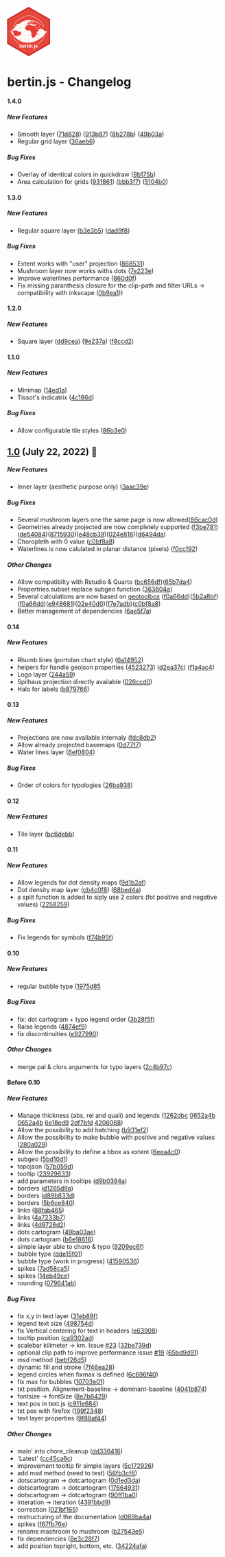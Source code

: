 
<img src ="img/logo.svg" width=100></img>

# bertin.js - Changelog

#### 1.4.0

##### New Features

* Smooth layer ([71d828](https://github.com/neocarto/bertin/commit/71d828f4b4a333eef4bf262eca43a9587a55c11f)) ([913b87](https://github.com/neocarto/bertin/commit/913b87d470907519fa93fe7fdb1004c7562a5c53)) ([8b278b](https://github.com/neocarto/bertin/commit/8b278b78ea4b43ff628e488b2a11b851596e6316)) ([49b03a](https://github.com/neocarto/bertin/commit/49b03a9256beac3e179f3890fb7ee64c586f942c))
* Regular grid layer ([36aeb6](https://github.com/neocarto/bertin/commit/36aeb6299def23251ea7224335f721d8610f7198))

##### Bug Fixes

* Overlay of identical colors in quickdraw ([9b175b](https://github.com/neocarto/bertin/commit/9b175b816c66f554427e91d013c9084df67fea82))
* Area calculation for grids ([931861](https://github.com/neocarto/bertin/commit/931861b399f6a91f5037717049ead9ffaee1ab41)) ([bbb3f7](https://github.com/neocarto/bertin/commit/bbb3f76eb7c883ea26d680719b2b0465b75bce9e)) ([5104b0](https://github.com/neocarto/bertin/commit/5104b0f29286a14d107bd07da3fae5f49f5099c7))

#### 1.3.0

##### New Features

* Regular square layer ([b3e3b5](https://github.com/neocarto/bertin/commit/b3e3b57db74ec7d20c86d2cb6bfed15dd7cff968)) ([dad9f8](https://github.com/neocarto/bertin/commit/dad9f8e30b774dbf2b25fa02d7c0fe798d412ff0))

##### Bug Fixes

* Extent works with "user" projection ([868531](https://github.com/neocarto/bertin/commit/8685312a70ee069afe21aeb12a2fd634af8bfa8b))
* Mushroom layer now works withs dots ([7e223e](https://github.com/neocarto/bertin/commit/7e223e211b6560eca220f2f3b36f4f9723329a23))
* Improve waterlines performance ([860d0f](https://github.com/neocarto/bertin/commit/860d0f801998b82791274a650ba29009dcab4010))
* Fix missing paranthesis closure for the clip-path and filter URLs -> compatibility with inkscape ([0b9ea1](https://github.com/neocarto/bertin/commit/0b9ea1334e3b4b1572d4cee6ef67f4ca68f33e02)))


#### 1.2.0

##### New Features

* Square layer ([dd9cea](https://github.com/neocarto/bertin/commit/dd9cea7d69895b5395c6d48d4a945993521ca59d)) ([9e237a](https://github.com/neocarto/bertin/commit/9e237a41fa659b4fcde40723967de5cc556cc192)) ([f8ccd2](https://github.com/neocarto/bertin/commit/https://github.com/neocarto/bertin/commit/f8ccd2249930dc3f0c410f9c25ba4e0960877817))

#### 1.1.0

##### New Features

* Minimap ([14ed1a](https://github.com/neocarto/bertin/commit/14ed1aee068c6bc2bd391428b0f6c2677dc15639))
* Tissot's indicatrix ([4c186d](https://github.com/neocarto/bertin/commit/4c186de2237b9a59fa6f8230e2cb3221f691a784))

##### Bug Fixes

* Allow configurable tile styles ([86b3e0](https://github.com/neocarto/bertin/commit/86b3e0a3df6fca3b868a56836fbccd5ea63965c7))

## <ins>1.0</ins> (July 22, 2022) 🥳

##### New Features

* Inner layer (aesthetic purpose only) ([3aac39e](https://github.com/neocarto/bertin/commit/3aac39ef84c8c1a112805395a45319f34bb44029))


##### Bug Fixes

* Several mushroom layers one the same page is now allowed([86cac0d](https://github.com/neocarto/bertin/commit/86cac0d7f1eda05914af516f3694f73d4220ec0f))
* Geometries already projected are now completely supported ([f3be781](https://github.com/neocarto/bertin/commit/f3be7816c07dcf9cf251001942654daf6aa904f8))([de54084](https://github.com/neocarto/bertin/commit/de54084f383c76e0a4c13be0a3038ddc7ff19b36))([8715930](https://github.com/neocarto/bertin/commit/871593099e5d5142df3f7464bbe88c6c79b61166))([e48cb39](https://github.com/neocarto/bertin/commit/e48cb39fac3d8f58634775928df1ce37f28266ca))([024e816](https://github.com/neocarto/bertin/commit/024e816908b1c3626a121066802c7f11e24639d6))([d6494da](https://github.com/neocarto/bertin/commit/d6494da0cd1fbad0c3faacbf54ea64d311557213))
* Choropleth with 0 value ([c0bf8a8](https://github.com/neocarto/bertin/commit/c0bf8a86e5cf3968d8f7903658f45660c11e77e4))
* Waterlines is now calulated in planar distance (pixels) ([f0cc192](https://github.com/neocarto/bertin/commit/f0cc192d427e561efc538e7f6d802c54479ad7db))

##### Other Changes

* Allow compatibilty with Rstudio & Quarto ([bc656df](https://github.com/neocarto/bertin/commit/bc656df430121218aed27e121690c0515a905ce2))([65b7da4](https://github.com/neocarto/bertin/commit/65b7da49cae21b5246df9ee7601b939d10d37b17))
* Propertries.subset replace subgeo function ([363604a](https://github.com/neocarto/bertin/commit/363604ad1e3c17f6cdbfb9189e10192adae8ba62))
* Several calculations are now based on [geotoolbox](https://github.com/neocarto/geotoolbox) ([f0a66dd](https://github.com/neocarto/bertin/commit/f0a66dde838020c6b45e7b7b3aa904c6eece8243))([5b2a8bf](https://github.com/neocarto/bertin/commit/5b2a8bf0de47aa89a849559c0f40176822bd0c25))([f0a66dd](https://github.com/neocarto/bertin/commit/f0a66dde838020c6b45e7b7b3aa904c6eece8243))([e948681](https://github.com/neocarto/bertin/commit/e94868194c62f1e2db088fb5d16ad1aa1f127435))([02e40d0](https://github.com/neocarto/bertin/commit/02e40d00598000b9f818250b7060d74a17f175d8))([f7e7adb](https://github.com/neocarto/bertin/commit/f7e7adb6b534bb48b273d3029ed924c85a31dc64))([c0bf8a8](https://github.com/neocarto/bertin/commit/c0bf8a86e5cf3968d8f7903658f45660c11e77e4))
* Better management of dependencies ([6ae5f7a](https://github.com/neocarto/bertin/commit/6ae5f7a319ea377a09d44d6dddf7251dcc991b53))

#### 0.14

##### New Features

* Rhumb lines (portolan chart style) ([6a14952](https://github.com/neocarto/bertin/commit/6a14952355f140759fcfe5f72e5f069fc362be57))
* helpers for handle geojson properties ([4523273](https://github.com/neocarto/bertin/commit/452327389c3d52532ecd041b2b1e88b9a243423b)) ([d2ea37c](https://github.com/neocarto/bertin/commit/d2ea37c6019070603672f50c3133206cb7cb08c6)) ([f1a4ac4](https://github.com/neocarto/bertin/commit/f1a4ac40d7e300c8b21f11b27d94c20787ad9195))
* Logo layer ([244a59](https://github.com/neocarto/bertin/commit/244a595d3df77455f0978c7c2eb9cf6efa6b3fd8))
* Spilhaus projection directly available ([026ccd0](https://github.com/neocarto/bertin/commit/026ccd04dd8c3a98b259f694fc963dda960e3846))
* Halo for labels ([b879766](https://github.com/neocarto/bertin/commit/b87976605c4ccc470e176a0a82182b704bb30046))

#### 0.13

##### New Features

* Projections are now available internaly ([fdc8db2](https://github.com/neocarto/bertin/commit/fdc8db2516879d79b4da6c08be6e6e29b87acdf2))
* Allow already projected basemaps ([0d77f7](https://github.com/neocarto/bertin/commit/0d77f73016b136a6b6386d52e4e4ac697306ed39))
* Water lines layer ([6ef0804](https://github.com/neocarto/bertin/commit/6ef08045d631e6ddd7971b41046d33d2b045ee56))

##### Bug Fixes

* Order of colors for typologies ([26ba938](https://github.com/neocarto/bertin/commit/26ba9380555de8c23c825aa6725b7cdabb5a1dad))

#### 0.12

##### New Features

* Tile layer ([bc6debb](https://github.com/neocarto/bertin/commit/bc6debb97c205da81167b0c6552588dc201c37f1))

#### 0.11

##### New Features

* Allow legends for dot density maps ([9d1b2af](https://github.com/neocarto/bertin/commit/9d1b2af9ae8274261ccd17927d347cee9ae6189c))
* Dot density map layer ([cb4c0f8](https://github.com/neocarto/bertin/commit/cb4c0f8c8edc7a11213dfffe7e981871db7071f1))  ([68bed4a](https://github.com/neocarto/bertin/commit/68bed4a7d0b9c9fe9bba022568ba0a3d5da83007))
* a split function is added to siply use 2 colors (fot positive and negative values) ([2258259](https://github.com/neocarto/bertin/commit/22582593a0c982f8062e041e624c3758acf387ec))

##### Bug Fixes

* Fix legends for symbols ([f74b95f](https://github.com/neocarto/bertin/commit/f74b95f90c0868298c9b6fc01ce240dc19c47fbe))

#### 0.10

##### New Features

* regular bubble type ([1975d85]((https://github.com/neocarto/bertin/commit/1975d855b950440f4aa33d3c866637c5e4d09ba1))

##### Bug Fixes 

* fix: dot cartogram + typo legend order ([3b28f5f](https://github.com/neocarto/bertin/commit/3b28f5fd2734ff7d257ad7bab52a5500970acebf))
* Raise legends ([4874ef9](https://github.com/neocarto/bertin/commit/4874ef9cab1eb525497a6b2a0ba4a833aa38ffc9))
* fix discontinuities ([e927990](https://github.com/neocarto/bertin/commit/e927990b9c362619e98eb7b79c59efb31d665b30))

##### Other Changes
* merge pal & clors arguments for typo layers ([2c4b97c](https://github.com/neocarto/bertin/commit/2c4b97c6c90cb67f56392f45ce297282113332b1))

#### Before 0.10

##### New Features
* Manage thickness (abs, rel and quali) and legends ([1262dbc](https://github.com/neocarto/bertin/commit/1262dbcf98edd32dfc97913bf881066687c184e5) [0652a4b](https://github.com/neocarto/bertin/commit/0652a4b726658f0a45abb5055a99f4462b67f619) [0652a4b](https://github.com/neocarto/bertin/commit/0652a4b726658f0a45abb5055a99f4462b67f619) [6e18ed9](https://github.com/neocarto/bertin/commit/6e18ed90380479e2c6e59a55a2af0380fd32335e) [2df7bfd](https://github.com/neocarto/bertin/commit/2df7bfdd8155a33945e24b3ba53c2a40bbc509bf) [4206068](https://github.com/neocarto/bertin/commit/42060680230887e71f7a303c6781e83d7329e9ef))
* Allow the possibility to add hatching ([b931ef2](https://github.com/neocarto/bertin/commit/b931ef2c063cf2a5739a73547dca655f2140d7d9))
* Allow the possibility to make bubble with positive and negative values ([280a029](https://github.com/neocarto/bertin/commit/f9169226d8a2a0d9cf9e0456dba88e8254af96b4))
* Allow the possibility to define a bbox as extent ([6eea4c0](https://github.com/neocarto/bertin/commit/6eea4c0b67fff5563c56f5bf711ace85c066ea01))
* subgeo ([5bd10d1](https://github.com/neocarto/bertin/commit/5bd10d11d87326eb85f52caeb54498e329c44197))
* topojson ([57b059d](https://github.com/neocarto/bertin/commit/57b059d2d8c8669da6ec223600efeef1e6a732cc))
* tooltip ([23929633](https://github.com/neocarto/bertin/commit/239296339afa2115343b51342b6bfee16df687d6))
* add parameters in tooltips ([d9b0394a](https://github.com/neocarto/bertin/commit/d9b0394a416921e4f24972aab035b10e54d44b35))
*  borders ([d1265d9a](https://github.com/neocarto/bertin/commit/d1265d9a00a3ea449ee4ae0091eab95c3a751ffe))
*  borders ([d89b833d](https://github.com/neocarto/bertin/commit/d89b833dc6f010020b388e00810add8c10faa4e1))
*  borders ([5b6ce840](https://github.com/neocarto/bertin/commit/5b6ce840f12262570a54abeaf0cfddd67efe7d89))
*  links ([88fab465](https://github.com/neocarto/bertin/commit/88fab465d77f4a890d180a9d735f64c17b62b112))
*  links ([4a7233b7](https://github.com/neocarto/bertin/commit/4a7233b70fa6f364eb80ba281929ffffa7625adc))
*  links ([4d9726d2](https://github.com/neocarto/bertin/commit/4d9726d2ba0bc1a5947c17a5336be04d20f0f999))
*  dots cartogram ([49ba03ae](https://github.com/neocarto/bertin/commit/49ba03ae85ccd85ea022b16bd64d98db9621a1d7))
*  dots cartogram ([b6e18616](https://github.com/neocarto/bertin/commit/b6e18616b8cc64df44fe0c8a7b261ff5617c42ce))
*  simple layer able to choro & typo ([9209ec6f](https://github.com/neocarto/bertin/commit/9209ec6f8c0cbbc965347f99c7f8dc0c681bf686))
*  bubble type ([dde15f01](https://github.com/neocarto/bertin/commit/dde15f01d7b055204886f747d92d483bd58a4586))
*  bubble type (work in progress) ([41590536](https://github.com/neocarto/bertin/commit/4159053681423efdcf435bad3a9ad3f9f949bcfd))
*  spikes ([7ad58ca5](https://github.com/neocarto/bertin/commit/7ad58ca561a409cf630628829ef5d38729661c2f))
*  spikes ([14eb49ce](https://github.com/neocarto/bertin/commit/14eb49ce3cd5ad5654553907006c92e3d7867f04))
*  rounding ([079641ab](https://github.com/neocarto/bertin/commit/079641ab420ee027a270cad072f984fb2e990dd9))

##### Bug Fixes
* fix x,y in text layer ([31eb89f](https://github.com/neocarto/bertin/commit/31eb89f582fc80abc29663e8be3afaa30162d616))
* legend text size ([498754d](https://github.com/neocarto/bertin/commit/498754d143a1dd563e962f9014aa8ae120e64ed0))
* fix Vertical centering for text in headers ([e63908](https://github.com/neocarto/bertin/commit/ae639084b065a8777ae56066197e34917d47fe4d))
*  tooltip position ([ca9302ad](https://github.com/neocarto/bertin/commit/ca9302adcc3a0588a81fbb382990021136521b97))
*  scalebar kilimeter -> km. Issue [#23](https://github.com/neocarto/bertin/pull/23) ([32be739d](https://github.com/neocarto/bertin/commit/32be739d0a98344bc1c677acb3d9e0941322cfd8))
*  optional clip path to improve performance issue [#19](https://github.com/neocarto/bertin/pull/19) ([65bd9d91](https://github.com/neocarto/bertin/commit/65bd9d918a86b17ff1411cb0e490a88f4a8cdad5))
*  msd method ([bebf26d5](https://github.com/neocarto/bertin/commit/bebf26d560599e78ca21913a51e9c8abff2c14f6))
*  dynamic fill and stroke ([7f46ea28](https://github.com/neocarto/bertin/commit/7f46ea288521b9ee8b3309597c4f97bbff750c00))
*  legend circles when fixmax is defined ([6c696f40](https://github.com/neocarto/bertin/commit/6c696f40ad0db4f7bb8c64b2604c87012db74158))
*  fix max for bubbles ([10703e01](https://github.com/neocarto/bertin/commit/10703e01920cf10007a80196c6f29ca917879167))
*  txt position. Alignement-baseline -> dominant-baseline ([4041b874](https://github.com/neocarto/bertin/commit/4041b874f6294f8263bf3b4de22a7d2ad5588ef5))
*  fontsize -> fontSize ([8e7b8429](https://github.com/neocarto/bertin/commit/8e7b8429039d3a5469ff7fff7bc405430050ff2d))
*  text pos in text.js ([c911e684](https://github.com/neocarto/bertin/commit/c911e684f7e58f6a2987878e49edfce8ee1359c0))
*  txt pos with firefox ([199f2348](https://github.com/neocarto/bertin/commit/199f2348eabd997f8bca64e8db3ccc095b1962be))
*  text layer properties ([9f88af44](https://github.com/neocarto/bertin/commit/9f88af4419dbe4d7ac93dd3018ad49c67aa5bdc2))

##### Other Changes

* main' into chore_cleanup ([dd336416](https://github.com/neocarto/bertin/commit/dd3364165c8dfadf6cab47426e25bb39cf5a79ac))
*  'Latest' ([cc45ca6c](https://github.com/neocarto/bertin/commit/cc45ca6c02d6137f7a7c5b20f0a2b0f3de26f801))
*  improvement tooltip fir simple layers ([5c172926](https://github.com/neocarto/bertin/commit/5c172926fae5b7c8942b1a5b3a6041012d62694d))
*  add msd method (need to test) ([56fb3cf6](https://github.com/neocarto/bertin/commit/56fb3cf623384defd29b47b487ac9a8741c16ae8))
*  dotscartogram -> dotcartogram ([0d1ed3da](https://github.com/neocarto/bertin/commit/0d1ed3da421a1dae1687e7637315f7b85be861ba))
*  dotscartogram -> dotcartogram ([17664931](https://github.com/neocarto/bertin/commit/176649310181627f1d26d1092683adf8fb750d51))
*  dotscartogram -> dotcartogram ([90ff1ba0](https://github.com/neocarto/bertin/commit/90ff1ba05a15efc45d83f50ac61bf2b65cfdc252))
*  interation -> iteration ([4391bbd9](https://github.com/neocarto/bertin/commit/4391bbd945dd321749d0bf0401df0be0cbd5e0fc))
*  correction ([021bf165](https://github.com/neocarto/bertin/commit/021bf1654de3513dfe293b70fb435dd224be1f96))
*  restructuring of the documentation ([d069ba4a](https://github.com/neocarto/bertin/commit/d069ba4af9614231017aad0567fc44a6e9c85ba8))
*  spikes ([f67fb76e](https://github.com/neocarto/bertin/commit/f67fb76ea36ea97e8d4b10d939be624bc8e63b2b))
*  rename mashroom to mushroom ([b27543e5](https://github.com/neocarto/bertin/commit/b27543e53237833c307f221bb182c52df995dfdf))
*  fix dependencies ([8e3c28f7](https://github.com/neocarto/bertin/commit/8e3c28f711d76861310883ddcf33027df44acfdb))
*  add position topright, bottom, etc. ([34224afa](https://github.com/neocarto/bertin/commit/34224afacb31701f543881295be97e5247ef268d))
